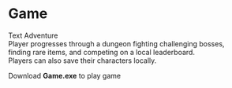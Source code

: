 # Game
Text Adventure  
Player progresses through a dungeon fighting challenging bosses,  
finding rare items, and competing on a local leaderboard.  
Players can also save their characters locally.   

Download **Game.exe** to play game
